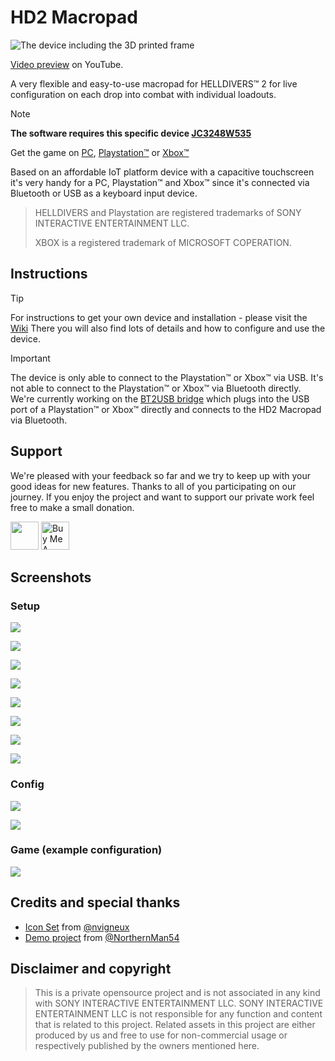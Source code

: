 # HD2 Macropad

![The device including the 3D printed frame](screens/device.jpg)

[Video preview](https://www.youtube.com/watch?v=zbW8vrxIuko) on YouTube.

A very flexible and easy-to-use macropad for HELLDIVERS&trade; 2 for live configuration on each drop into combat with individual loadouts.

> [!NOTE]
> **The software requires this specific device [JC3248W535](https://s.click.aliexpress.com/e/_DneMCLR)**

Get the game on [PC](https://store.steampowered.com/app/553850/HELLDIVERS_2/), [Playstation&trade;](https://www.playstation.com/games/helldivers-2/) or [Xbox&trade;](https://www.xbox.com/us-EN/games/store/helldivers-2/9mx9wn9dfpgt)

Based on an affordable IoT platform device with a capacitive touchscreen it's very handy for a PC, Playstation&trade; and Xbox&trade; since it's connected via Bluetooth or USB as a keyboard input device.

> HELLDIVERS and Playstation are registered trademarks of SONY INTERACTIVE ENTERTAINMENT LLC.
> 
> XBOX is a registered trademark of MICROSOFT COPERATION.

## Instructions

> [!TIP]  
> For instructions to get your own device and installation - please visit the [Wiki](https://github.com/unic8s/hd2_macropad/wiki)
> There you will also find lots of details and how to configure and use the device.

> [!IMPORTANT]  
> The device is only able to connect to the Playstation&trade; or Xbox&trade; via USB.
> It's not able to connect to the Playstation&trade; or Xbox&trade; via Bluetooth directly.
> We're currently working on the [BT2USB bridge](https://github.com/unic8s/bt2usb_bridge) which plugs into the USB port of a Playstation&trade; or Xbox&trade; directly and connects to the HD2 Macropad via Bluetooth.

## Support

We're pleased with your feedback so far and we try to keep up with your good ideas for new features. Thanks to all of you participating on our journey.
If you enjoy the project and want to support our private work feel free to make a small donation.

[<img src="https://camo.githubusercontent.com/6e0df12df1fdf5c39e8afea60fda5e925322922f07e59e54f7af0f0d9166e771/68747470733a2f2f6769746875622e6769746875626173736574732e636f6d2f696d616765732f6d6f64756c65732f736974652f73706f6e736f72732f6c6f676f2d6d6f6e612e737667" height="45">](https://github.com/sponsors/unic8s)
[<img src="https://cdn.buymeacoffee.com/buttons/v2/default-yellow.png" alt="Buy Me A Coffee" height="45">](https://www.buymeacoffee.com/unic8)

## Screenshots

### Setup

![](screens/setup_rifle.png)

![](screens/setup_special.png)

![](screens/setup_backpack.png)

![](screens/setup_supply.png)

![](screens/setup_sentry.png)

![](screens/setup_ground.png)

![](screens/setup_strike.png)

![](screens/setup_eagle.png)

### Config

![](screens/config_display_audio.png)

![](screens/config_input.png)

### Game (example configuration)

![](screens/game.png)

## Credits and special thanks

- [Icon Set](https://github.com/nvigneux/Helldivers-2-Stratagems-icons-svg) from [@nvigneux](https://github.com/nvigneux)
- [Demo project](https://github.com/NorthernMan54/JC3248W535EN) from [@NorthernMan54](https://github.com/NorthernMan54)

## Disclaimer and copyright
> This is a private opensource project and is not associated in any kind with SONY INTERACTIVE ENTERTAINMENT LLC.
> SONY INTERACTIVE ENTERTAINMENT LLC is not responsible for any function and content that is related to this project.
> Related assets in this project are either produced by us and free to use for non-commercial usage or respectively published by the owners mentioned here.
